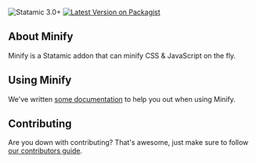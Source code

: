 ![Statamic 3.0+](https://img.shields.io/badge/Statamic-3.0+-FF269E?style=for-the-badge&link=https://statamic.com)
[![Latest Version on Packagist](https://img.shields.io/packagist/v/doublethreedigital/minify.svg?style=flat-square)](https://packagist.org/packages/doublethreedigital/minify)

## About Minify

Minify is a Statamic addon that can minify CSS & JavaScript on the fly.

## Using Minify

We've written [some documentation](./DOCUMENTATION.md) to help you out when using Minify.

## Contributing

Are you down with contributing? That's awesome, just make sure to follow [our contributors guide](./CONTRIBUTORS.md).
